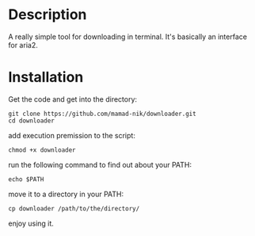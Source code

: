 # Description
A really simple tool for downloading in terminal. 
It's basically an interface for aria2.
# Installation
Get the code and get into the directory:
```
git clone https://github.com/mamad-nik/downloader.git
cd downloader
```
add execution premission to the script:
```
chmod +x downloader
```
run the following command to find out about your PATH:
```
echo $PATH
```
move it to a directory in your PATH:
```
cp downloader /path/to/the/directory/
```

enjoy using it. 

